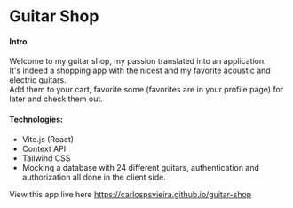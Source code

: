 # Guitar Shop

#### Intro

Welcome to my guitar shop, my passion translated into an application. <br/>
It's indeed a shopping app with the nicest and my favorite acoustic and electric guitars. <br />
Add them to your cart, favorite some (favorites are in your profile page) for later and check them out.

#### Technologies:
- Vite.js (React)
- Context API
- Tailwind CSS
- Mocking a database with 24 different guitars, authentication and authorization all done in the client side.

View this app live here https://carlospsvieira.github.io/guitar-shop


